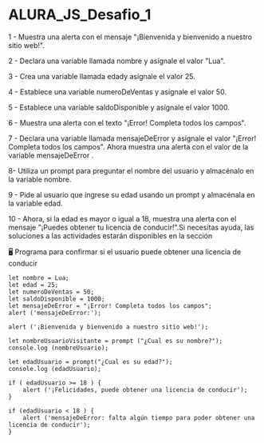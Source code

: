 # ALURA_JS_Desafio_1
1 - Muestra una alerta con el mensaje "¡Bienvenida y bienvenido a nuestro sitio web!".

2 - Declara una variable llamada nombre y asígnale el valor "Lua".

3 - Crea una variable llamada edady asígnale el valor 25.

4 - Establece una variable numeroDeVentas y asígnale el valor 50.

5 - Establece una variable saldoDisponible y asígnale el valor 1000.

6 - Muestra una alerta con el texto "¡Error! Completa todos los campos".

7 - Declara una variable llamada mensajeDeError y asígnale el valor "¡Error! Completa todos los campos". Ahora muestra una alerta con el valor de la variable mensajeDeError .

8- Utiliza un prompt para preguntar el nombre del usuario y almacénalo en la variable nombre.

9 - Pide al usuario que ingrese su edad usando un prompt y almacénala en la variable edad.

10 - Ahora, si la edad es mayor o igual a 18, muestra una alerta con el mensaje "¡Puedes obtener tu licencia de conducir!".Si necesitas ayuda, las soluciones a las actividades estarán disponibles en la sección

🖥 Programa para confirmar si el usuario puede obtener una licencia de conducir
    
    let nombre = Lua;
    let edad = 25;
    let numeroDeVentas = 50;
    let saldoDisponible = 1000;
    let mensajeDeError = "¡Error! Completa todos los campos";
    alert ('mensajeDeError:');
    
    alert ('¡Bienvenida y bienvenido a nuestro sitio web!');
    
    let nombreUsuarioVisitante = prompt ("¿Cual es su nombre?");
    console.log (nombreUsuario);
    
    let edadUsuario = prompt("¿Cual es su edad?");
    console.log (edadUsuario);
    
    if ( edadUsuario >= 18 ) {
        alert ('¡Felicidades, puede obtener una licencia de conducir');
    }
    
    if (edadUsuario < 18 ) {
        alert ('mensajeDeError: falta algún tiempo para poder obtener una licencia de conducir');
    }
